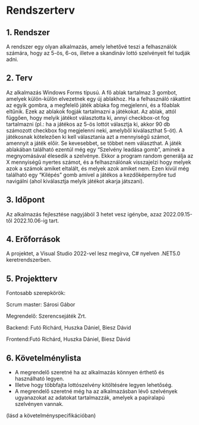 # Rendszerterv

## 1. Rendszer
A rendszer egy olyan alkalmazás, amely lehetővé teszi a felhasználók számára, hogy az 5-ös, 6-os, illetve a skandináv lottó szelvényeit fel tudják adni.

## 2. Terv
Az alkalmazás Windows Forms típusú. A fő ablak tartalmaz 3 gombot, amelyek külön-külön elvezetnek egy új ablakhoz. Ha a felhasználó rákattint az egyik gombra, a megfelelő játék ablaka fog megjelenni, és a főablak eltűnik. Ezek az ablakok fogják tartalmazni a játékokat. Az ablak, attól függően, hogy melyik játékot választotta ki, annyi checkbox-ot fog tartalmazni (pl.: ha a játékos az 5-ös lottót választja ki, akkor 90 db számozott checkbox fog megjelenni neki, amelyből kiválaszthat 5-öt). A játékosnak kötelezően ki kell választania azt a mennyiségű számot, amennyit a játék előír. Se kevesebbet, se többet nem választhat. A játék ablakában található ezentúl még egy “Szelvény leadása gomb”, aminek a megnyomásával élesedik a szelvénye. Ekkor a program random generálja az X mennyiségű nyertes számot, és a felhasználónak visszajelzi hogy melyek azok a számok amiket eltalált, és melyek azok amiket nem. Ezen kívül még található egy “Kilépés” gomb amivel a játékos a kezdőképernyőre tud navigálni (ahol kiválasztja melyik játékot akarja játszani).

## 3. Időpont
Az alkalmazás fejlesztése nagyjából 3 hetet vesz igénybe, azaz 2022.09.15-től 2022.10.06-ig tart.

## 4. Erőforrások
A projektet, a Visual Studio 2022-vel lesz megírva, C# nyelven .NET5.0 keretrendszerben.

## 5. Projektterv
Fontosabb szerepkörök:

Scrum master: Sárosi Gábor

Megrendelő: Szerencsejáték Zrt.

Backend: Futó Richárd, Huszka Dániel, Biesz Dávid

Frontend:Futó Richárd, Huszka Dániel, Biesz Dávid

## 6. Követelménylista

- A megrendelő szeretné ha az alkalmazás könnyen érthető és használható legyen.
- Illetve hogy többfajta lottószelvény kitöltésére legyen lehetőség.
- A megrendelő szeretné még ha az alkalmazásban lévő szelvények ugyanazokat az adatokat tartalmazzák, amelyek a papíralapú szelvényen vannak.

(lásd a követelményspecifikációban)
